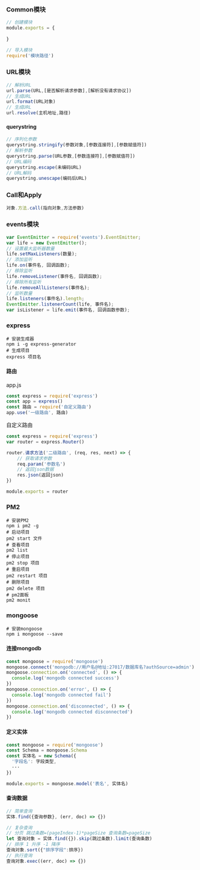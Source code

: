 ### Common模块

```javascript
// 创建模块
module.exports = {
    
}

// 导入模块
require('模块路径')
```

### URL模块

```javascript
// 解析URL
url.parse(URL,[是否解析请求参数],[解析没有请求协议])
// 生成URL
url.format(URL对象)
// 生成URL
url.resolve(主机地址,路径)
```

#### querystring

```javascript
// 序列化参数
querystring.stringify(参数对象,[参数连接符],[参数赋值符])
// 解析参数
querystring.parse(URL参数,[参数连接符],[参数赋值符])
// URL编码
querystring.escape(未编码URL)
// URL解码
querystring.unescape(编码后URL)
```

### Call和Apply

```javascript
对象.方法.call(指向对象,方法参数)
```

### events模块

```javascript
var EventEmitter = require('events').EventEmitter;
var life = new EventEmitter();
// 设置最大监听器数量
life.setMaxListeners(数量);
// 添加监听
life.on(事件名, 回调函数);
// 移除监听
life.removeListener(事件名, 回调函数);
// 移除所有监听
life.removeAllListeners(事件名);
// 监听数量
life.listeners(事件名).length;
EventEmitter.listenerCount(life, 事件名);
var isListener = life.emit(事件名, 回调函数参数);
```



### express

```shell
# 安装生成器
npm i -g express-generator
# 生成项目
express 项目名
```

#### 路由

app.js

```javascript
const express = require('express')
const app = express()
const 路由 = require('自定义路由')
app.use('一级路由', 路由)
```

自定义路由

```javascript
const express = require('express')
var router = express.Router()

router.请求方法('二级路由', (req, res, next) => {
    // 获取请求参数
    req.param('参数名')
    // 返回json数据
    res.json(返回json)
})

module.exports = router
```



### PM2

```shell
# 安装PM2
npm i pm2 -g
# 启动项目
pm2 start 文件
# 查看项目
pm2 list
# 停止项目
pm2 stop 项目
# 重启项目
pm2 restart 项目
# 删除项目
pm2 delete 项目
# pm2面板
pm2 monit
```

### mongoose

```shell
# 安装mongoose
npm i mongoose --save
```

#### 连接mongodb

```javascript
const mongoose = require('mongoose')
mongoose.connect('mongodb://用户名@地址:27017/数据库名?authSource=admin')
mongoose.connection.on('connected', () => {
  console.log('mongodb connected success')
})
mongoose.connection.on('error', () => {
  console.log('mongodb connected fail')
})
mongoose.connection.on('disconnected', () => {
  console.log('mongodb connected disconnected')
})
```

#### 定义实体

```javascript
const mongoose = require('mongoose')
const Schema = mongoose.Schema
const 实体名 = new Schema({
  '字段名': 字段类型,
  ···
})

module.exports = mongoose.model('表名', 实体名)
```

#### 查询数据

```javascript
// 简单查询
实体.find({查询参数}, (err, doc) => {})

// 复杂查询
// 分页 跳过条数=(pageIndex-1)*pageSize 查询条数=pageSize
let 查询对象 = 实体.find({}).skip(跳过条数).limit(查询条数)
// 排序 1 升序 -1 降序
查询对象.sort({"排序字段":排序})
// 执行查询
查询对象.exec((err, doc) => {})
```

